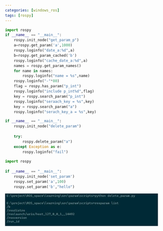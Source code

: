 ```yaml
---
categories: [windows_ros]
tags: [rospy]
---
```

```python
import rospy
if __name__ == "__main__":
    rospy.init_node("get_param_p")
    a=rospy.get_param('a',1000)
    rospy.loginfo("date_a:%d",a)
    b=rospy.get_param_cached('b')
    rospy.loginfo("cache_date_a:%d",a)
    names = rospy.get_param_names()
    for name in names:
        rospy.loginfo("name = %s",name)
    rospy.loginfo("-"*80)
    flag = rospy.has_param("p_int")
    rospy.loginfo("include p_int%d",flag)
    key = rospy.search_param("p_int")
    rospy.loginfo("seraach_key = %s",key)
    key = rospy.search_param("a")
    rospy.loginfo("serach_key_a = %s",key)
```

```python
if __name__ == "__main__":
    rospy.init_node("delete_param")

    try:
        rospy.delete_param("a")
    except Exception as e:
        rospy.loginfo("fail")
```

```python
import rospy

if __name__ == "__main__":
    rospy.init_node('set_param')
    rospy.set_param('a',100)
    rospy.set_param('b',"hello")
```

![](https://github.com/xiangzheng666/picx-images-hosting/raw/master/Snipaste_2021-12-22_22-43-43.5j4fffs8im.webp)



